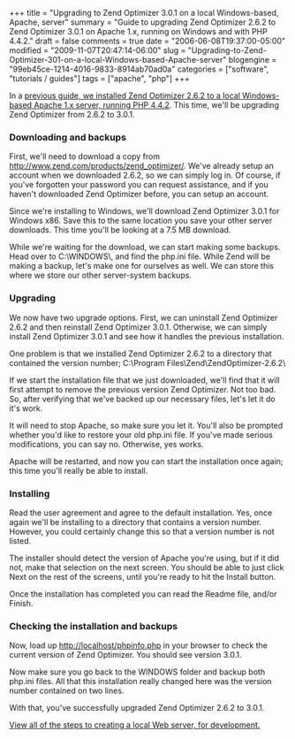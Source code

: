 +++
title = "Upgrading to Zend Optimizer 3.0.1 on a local Windows-based, Apache, server"
summary = "Guide to upgrading Zend Optimizer 2.6.2 to Zend Optimizer 3.0.1 on Apache 1.x, running on Windows and with PHP 4.4.2."
draft = false
comments = true
date = "2006-06-08T19:37:00-05:00"
modified = "2009-11-07T20:47:14-06:00"
slug = "Upgrading-to-Zend-Optimizer-301-on-a-local-Windows-based-Apache-server"
blogengine = "99eb45ce-1214-4016-9833-8914ab70ad0a"
categories = ["software", "tutorials / guides"]
tags = ["apache", "php"]
+++

<p>In a <a href="http://strivinglife.com/words/post/Installing-Zend-Optimizer-on-a-local-Windows-based2c-Apache2c-server.aspx">previous guide, we installed Zend Optimizer 2.6.2 to a local Windows-based Apache 1.x server, running PHP 4.4.2</a>. This time, we'll be upgrading Zend Optimizer from 2.6.2 to 3.0.1.</p>
<h3>Downloading and backups</h3>
<p>First, we'll need to download a copy from <a rel="external" href="http://www.zend.com/products/zend_optimizer/">http://www.zend.com/products/zend_optimizer/</a>. We've already setup an account when we downloaded 2.6.2, so we can simply log in. Of course, if you've forgotten your password you can request assistance, and if you haven't downloaded Zend Optimizer before, you can setup an account.</p>
<p>Since we're installing to Windows, we'll download Zend Optimizer 3.0.1 for Windows x86. Save this to the same location you save your other server downloads. This time you'll be looking at a 7.5 MB download.</p>
<p>While we're waiting for the download, we can start making some backups. Head over to C:\WINDOWS\, and find the php.ini file. While Zend will be making a backup, let's make one for ourselves as well. We can store this where we store our other server-system backups.</p>
<h3>Upgrading</h3>
<p>We now have two upgrade options. First, we can uninstall Zend Optimizer 2.6.2 and then reinstall Zend Optimizer 3.0.1. Otherwise, we can simply install Zend Optimizer 3.0.1 and see how it handles the previous installation.</p>
<p>One problem is that we installed Zend Optimizer 2.6.2 to a directory that contained the version number; C:\Program Files\Zend\ZendOptimizer-2.6.2\</p>
<p>If we start the installation file that we just downloaded, we'll find that it will first attempt to remove the previous version Zend Optimizer. Not too bad. So, after verifying that we've backed up our necessary files, let's let it do it's work.</p>
<p>It will need to stop Apache, so make sure you let it. You'll also be prompted whether you'd like to restore your old php.ini file. If you've made serious modifications, you can say no. Otherwise, yes works.</p>
<p>Apache will be restarted, and now you can start the installation once again; this time you'll really be able to install.</p>
<h3>Installing</h3>
<p>Read the user agreement and agree to the default installation. Yes, once again we'll be installing to a directory that contains a version number. However, you could certainly change this so that a version number is not listed.</p>
<p>The installer should detect the version of Apache you're using, but if it did not, make that selection on the next screen. You should be able to just click Next on the rest of the screens, until you're ready to hit the Install button.</p>
<p>Once the installation has completed you can read the Readme file, and/or Finish.</p>
<h3>Checking the installation and backups</h3>
<p>Now, load up <a rel="nofollow" href="http://localhost/phpinfo.php">http://localhost/phpinfo.php</a> in your browser to check the current version of Zend Optimizer. You should see version 3.0.1.</p>
<p>Now make sure you go back to the WINDOWS folder and backup both php.ini files. All that this installation really changed here was the version number contained on two lines.</p>
<p>With that, you've successfully upgraded Zend Optimizer 2.6.2 to 3.0.1.</p>
<p><a href="/local-apache-server/">View all of the steps to creating a local Web server, for development.</a></p>
